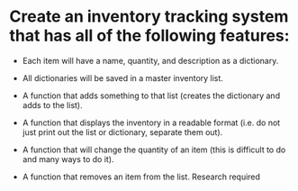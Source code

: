 # Create an inventory tracking system that has all of the following features:

- Each item will have a name, quantity, and description as a dictionary.

- All dictionaries will be saved in a master inventory list.

- A function that adds something to that list (creates the dictionary and adds to the list).

- A function that displays the inventory in a readable format (i.e. do not just print out the list or dictionary, separate them out).

- A function that will change the quantity of an item (this is difficult to do and many ways to do it).

- A function that removes an item from the list. Research required